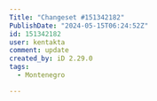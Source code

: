 ```yaml
---
Title: "Changeset #151342182"
PublishDate: "2024-05-15T06:24:52Z"
id: 151342182
user: kentakta
comment: update
created_by: iD 2.29.0
tags:
  - Montenegro

---
```

